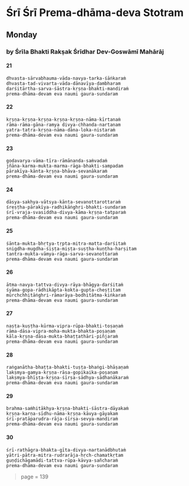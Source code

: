 # Śrī Śrī Prema-dhāma-deva Stotram

## Monday

### by Śrīla Bhakti Rakṣak Śrīdhar Dev-Goswāmī Mahārāj

#### 21

    dhvasta-sārvabhauma-vāda-navya-tarka-śāṅkaraṁ
    dhvasta-tad-vivarta-vāda-dānavīya-ḍambharam
    darśitārtha-sarva-śāstra-kṛṣṇa-bhakti-mandiraṁ
    prema-dhāma-devam eva naumi gaura-sundaram


#### 22

    kṛṣṇa-kṛṣṇa-kṛṣṇa-kṛṣṇa-kṛṣṇa-nāma-kīrtanaṁ
    rāma-rāma-gāna-ramya divya-chhanda-nartanam
    yatra-tatra-kṛṣṇa-nāma-dāna-loka-nistaraṁ
    prema-dhāma-devam eva naumi gaura-sundaram


#### 23

    godavarya-vāma-tīra-rāmānanda-saṁvadaṁ
    jñāna-karma-mukta-marma-rāga-bhakti-sampadam
    pārakīya-kānta-kṛṣṇa-bhāva-sevanākaraṁ
    prema-dhāma-devam eva naumi gaura-sundaram


#### 24

    dāsya-sakhya-vātsya-kānta-sevanottarottaraṁ
    śreṣṭha-pārakīya-radhikāṅghri-bhakti-sundaram
    śrī-vraja-svasiddha-divya-kāma-kṛṣṇa-tatparaṁ
    prema-dhāma-devam eva naumi gaura-sundaram


#### 25

    śānta-mukta-bhṛtya-tṛpta-mitra-matta-darśitaṁ
    snigdha-mugdha-śiṣṭa-miṣṭa-suṣṭha-kuṇṭha-harṣitam
    tantra-mukta-vāmya-rāga-sarva-sevanottaraṁ
    prema-dhāma-devam eva naumi gaura-sundaram


#### 26

    ātma-navya-tattva-divya-rāya-bhāgya-darśitaṁ
    śyāma-gopa-rādhikāpta-kokta-gupta-cheṣṭitam
    mūrchchhitāṅghri-rāmarāya-bodhitātma-kiṅkaraṁ
    prema-dhāma-devam eva naumi gaura-sundaram


#### 27

    naṣṭa-kuṣṭha-kūrma-vipra-rūpa-bhakti-toṣaṇaṁ
    rāma-dāsa-vipra-moha-mukta-bhakta-poṣaṇam
    kāla-kṛṣṇa-dāsa-mukta-bhaṭṭathāri-piñjaraṁ
    prema-dhāma-devam eva naumi gaura-sundaram


#### 28

    raṅganātha-bhaṭṭa-bhakti-tuṣṭa-bhaṅgi-bhāṣaṇaṁ
    lakṣmya-gamya-kṛṣṇa-rāsa-gopikaika-poṣaṇam
    lakṣmya-bhīṣṭa-kṛṣṇa-śīrṣa-sādhya-sādhanākaraṁ
    prema-dhāma-devam eva naumi gaura-sundaram


#### 29

    brahma-saṁhitākhya-kṛṣṇa-bhakti-śāstra-dāyakaṁ
    kṛṣṇa-karṇa-sīdhu-nāma-kṛṣṇa-kāvya-gāyakam
    śrī-pratāparudra-rāja-śīrṣa-sevya-mandiraṁ
    prema-dhāma-devam eva naumi gaura-sundaram


#### 30

    śrī-rathāgra-bhakta-gīta-divya-nartanādbhutaṁ
    yātri-pātra-mitra-rudrarāja-hṛch-chamatkṛtam
    guṇḍichāgamādi-tattva-rūpa-kāvya-sañcharaṁ
    prema-dhāma-devam eva naumi gaura-sundaram


> page = 139
